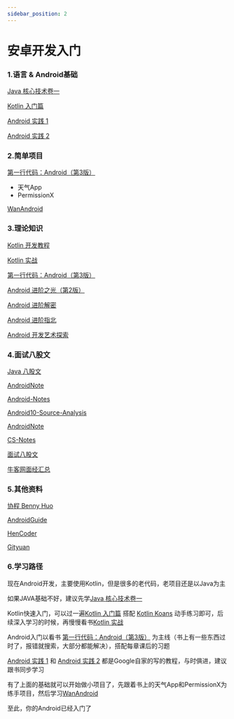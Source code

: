```yaml
---
sidebar_position: 2
---
```


# 安卓开发入门

### 1.语言 & Android基础

[Java 核心技术卷一](https://book.douban.com/subject/34898994/)

[Kotlin 入门篇](https://developer.android.com/courses/kotlin-bootcamp/overview?hl=zh-cn)

[Android 实践 1](https://developer.android.com/codelabs/kotlin-android-training-welcome?index=..%2F..android-kotlin-fundamentals#1)

[Android 实践 2](https://developer.android.com/codelabs/advanced-android-kotlin-training-welcome?index=..%2F..advanced-android-kotlin-training#1)



### 2.简单项目

[第一行代码：Android（第3版）](https://weread.qq.com/web/reader/73532150723f022f73516a6)

- 天气App
- PermissionX

[WanAndroid](https://github.com/miaowmiaow/FragmentProject)



### 3.理论知识

[Kotlin 开发教程](https://weread.qq.com/web/reader/f4c32d5071ef4cbcf4c7868)

[Kotlin 实战](https://book.douban.com/subject/27093660/)

[第一行代码：Android（第3版）](https://weread.qq.com/web/reader/73532150723f022f73516a6)

[Android 进阶之光（第2版）](https://book.douban.com/subject/35379179/)

[Android 进阶解密](https://book.douban.com/subject/30358046/)

[Android 进阶指北](https://book.douban.com/subject/35216254/)

[Android 开发艺术探索](https://weread.qq.com/web/reader/9d932320716a2b159d9b881kc81322c012c81e728d9d180)



### 4.面试八股文

[Java 八股文](https://dunwu.github.io/javacore/)

[AndroidNote](https://github.com/CharonChui/AndroidNote)

[Android-Notes](https://github.com/BlackZhangJX/Android-Notes)

[Android10-Source-Analysis](https://github.com/hi-dhl/Android10-Source-Analysis)

[AndroidNote](https://github.com/linsir6/AndroidNote)

[CS-Notes](https://github.com/CyC2018/CS-Notes)

[面试八股文](https://blog.csdn.net/qq_29966203/article/details/105455615?ops_request_misc=%7B%22request%5Fid%22%3A%22161940990016780264015713%22%2C%22scm%22%3A%2220140713.130102334..%22%7D&request_id=161940990016780264015713&biz_id=0&utm_medium=distribute.pc_search_result.none-task-blog-2~all~first_rank_v2~rank_v29-2-105455615.pc_search_result_hbase_insert&utm_term=android+面试) 

[牛客网面经汇总](https://www.nowcoder.com/discuss/experience?tagId=642)



### 5.其他资料

[协程 Benny Huo](https://www.bennyhuo.com/book/kotlin-coroutines/#关于作者)

[AndroidGuide](https://github.com/leavesCZY/AndroidGuide)

[HenCoder](https://rengwuxian.com/)

[Gityuan](http://gityuan.com/archive/)



### 6.学习路径

现在Android开发，主要使用Kotlin，但是很多的老代码，老项目还是以Java为主

如果JAVA基础不好，建议先学[Java 核心技术卷一](https://book.douban.com/subject/34898994/)

Kotlin快速入门，可以过一遍[Kotlin 入门篇](https://developer.android.com/courses/kotlin-bootcamp/overview?hl=zh-cn) 搭配 [Kotlin Koans](https://play.kotlinlang.org/koans/overview) 动手练习即可，后续深入学习的时候，再慢慢看书[Kotlin 实战](https://book.douban.com/subject/27093660/)

Android入门以看书 [第一行代码：Android（第3版）](https://weread.qq.com/web/reader/73532150723f022f73516a6) 为主线（书上有一些东西过时了，报错就搜索，大部分都能解决），搭配每章课后的习题

[Android 实践 1](https://developer.android.com/codelabs/kotlin-android-training-welcome?index=..%2F..android-kotlin-fundamentals#1) 和 [Android 实践 2](https://developer.android.com/codelabs/advanced-android-kotlin-training-welcome?index=..%2F..advanced-android-kotlin-training#1) 都是Google自家的写的教程，与时俱进，建议跟书同步学习

有了上面的基础就可以开始做小项目了，先跟着书上的天气App和PermissionX为练手项目，然后学习[WanAndroid](https://github.com/miaowmiaow/FragmentProject)

至此，你的Android已经入门了

